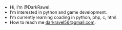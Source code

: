 #
-  Hi, I’m @DarkRawel.
-  I’m interested in python and game development.
-  I’m currently learning coading in python, php, c, html.
-  How to reach me darkravel56@gmail.com.
#
